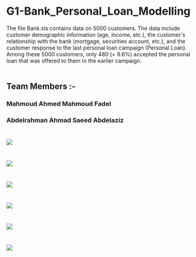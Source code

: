 # G1-Bank_Personal_Loan_Modelling
The file Bank.xls contains data on 5000 customers. The data include customer demographic information (age, income, etc.), the customer's relationship with the bank (mortgage, securities account, etc.), and the customer response to the last personal loan campaign (Personal Loan). Among these 5000 customers, only 480 (= 9.6%) accepted the personal loan that was offered to them in the earlier campaign. <br />
<br />
## Team Members :- <br />
### Mahmoud Ahmed Mahmoud Fadel <br />
### Abdelrahman Ahmad Saeed Abdelaziz <br />

# ![](https://github.com/Dash-Projects-ITI-NasrCity-Group1-9/G1-Bank_Personal_Loan_Modelling/blob/main/Untitled.png)
# ![]([https://github.com/Dash-Projects-ITI-NasrCity-Group1-9/G1-Bank_Personal_Loan_Modelling/blob/main/Untitled1.png)
# ![]([https://github.com/Dash-Projects-ITI-NasrCity-Group1-9/G1-Bank_Personal_Loan_Modelling/blob/main/Untitled2.png)
# ![]([https://github.com/Dash-Projects-ITI-NasrCity-Group1-9/G1-Bank_Personal_Loan_Modelling/blob/main/Untitled3.png)
# ![](https://github.com/Dash-Projects-ITI-NasrCity-Group1-9/G1-Bank_Personal_Loan_Modelling/blob/main/Untitled4.png)
# ![]([https://github.com/Dash-Projects-ITI-NasrCity-Group1-9/G1-Bank_Personal_Loan_Modelling/blob/main/Untitled5.png)
